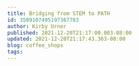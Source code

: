 ```yaml
---
title: Bridging from STEM to PATH
id: 3589107495197367783
author: Kirby Urner
published: 2021-12-20T21:17:00.003-08:00
updated: 2021-12-20T21:17:43.363-08:00
blog: coffee_shops
tags: 
---
```


